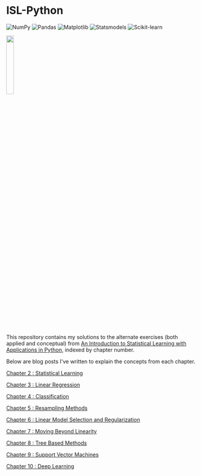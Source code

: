 # ISL-Python
![NumPy](https://img.shields.io/badge/NumPy-013243?style=for-the-badge&logo=numpy&logoColor=white)
![Pandas](https://img.shields.io/badge/Pandas-150458?style=for-the-badge&logo=pandas&logoColor=white)
![Matplotlib](https://img.shields.io/badge/Matplotlib-3776AB?style=for-the-badge&logo=matplotlib&logoColor=white)
![Statsmodels](https://img.shields.io/badge/Statsmodels-3D9970?style=for-the-badge&logo=python&logoColor=white)
![Scikit-learn](https://img.shields.io/badge/Scikit--learn-F7931E?style=for-the-badge&logo=scikit-learn&logoColor=white)


<p><img src="https://m.media-amazon.com/images/I/61PzzBEMelL._SL1175_.jpg" height=20% width=20%></p>

This repository contains my solutions to the alternate exercises (both applied and conceptual) from [An Introduction to Statistical Learning with Applications in Python](https://www.statlearning.com/), indexed by chapter number. 

Below are blog posts I've written to explain the concepts from each chapter.  

[Chapter 2 : Statistical Learning](https://sriramswaminathan.com/introduction%20to%20statistical%20learning/ch2/)

[Chapter 3 : Linear Regression](https://sriramswaminathan.com/introduction%20to%20statistical%20learning/ch3/)

[Chapter 4 : Classification](https://sriramswaminathan.com/introduction%20to%20statistical%20learning/ch4/)

[Chapter 5 : Resampling Methods](https://sriramswaminathan.com/introduction%20to%20statistical%20learning/ch5/)

[Chapter 6 : Linear Model Selection and Regularization](https://sriramswaminathan.com/introduction%20to%20statistical%20learning/ch6/)

[Chapter 7 : Moving Beyond Linearity](https://sriramswaminathan.com/introduction%20to%20statistical%20learning/ch7/)

[Chapter 8 : Tree Based Methods](https://sriramswaminathan.com/introduction%20to%20statistical%20learning/ch8/)

[Chapter 9 : Support Vector Machines](https://sriramswaminathan.com/introduction%20to%20statistical%20learning/ch9/)

[Chapter 10 : Deep Learning](https://sriramswaminathan.com/introduction%20to%20statistical%20learning/ch10/)
